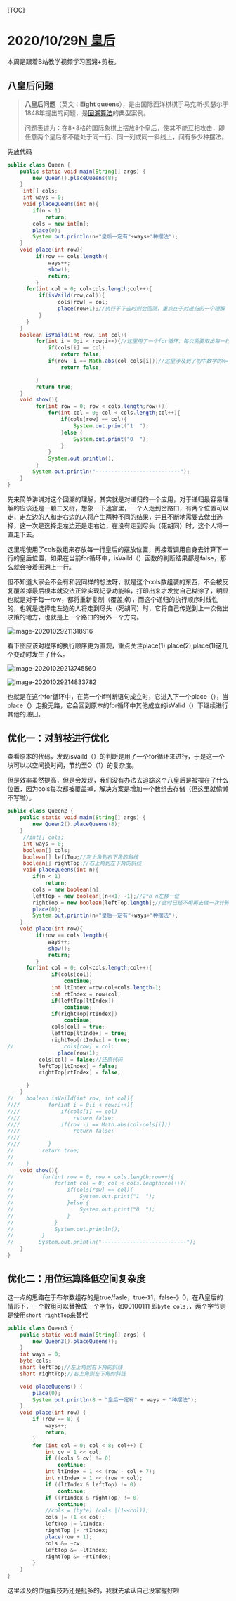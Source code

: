 [TOC]

# 2020/10/29[N 皇后](https://leetcode-cn.com/problems/n-queens/)

本周是跟着B站教学视频学习回溯+剪枝。

## 八皇后问题

> **八皇后问题**（英文：**Eight queens**），是由国际西洋棋棋手马克斯·贝瑟尔于1848年提出的问题，是[回溯算法](https://baike.baidu.com/item/回溯算法/9258495)的典型案例。
>
> 问题表述为：在8×8格的国际象棋上摆放8个皇后，使其不能互相攻击，即任意两个皇后都不能处于同一行、同一列或同一斜线上，问有多少种摆法。

先放代码

```Java
public class Queen {
    public static void main(String[] args) {
        new Queen().placeQueens(8);
    }
     int[] cols;
     int ways = 0;
     void placeQueens(int n){
        if(n < 1)
            return;
        cols = new int[n];
        place(0);
        System.out.println(n+"皇后一定有"+ways+"种摆法");
    }
    void place(int row){
         if(row == cols.length){
             ways++;
             show();
             return;
         }
      for(int col = 0; col<cols.length;col++){
          if(isVaild(row,col)){
                cols[row] = col;
                place(row+1);//执行不下去时则会回溯，重点在于对递归的一个理解
          }
      }
    }
    boolean isVaild(int row, int col){
         for(int i = 0;i < row;i++){//这里用了一个for循环，每次需要取出每一行的cols来对比是否已经放置皇后
             if(cols[i] == col)
                 return false;
             if(row -i == Math.abs(col-cols[i]))//这里涉及到了初中数学的k= 1 || -1来判定斜线
                 return false;

         }
         return true;
    }
    void show(){
         for(int row = 0; row < cols.length;row++){
             for(int col = 0; col < cols.length;col++){
                 if(cols[row] == col){
                     System.out.print("1  ");
                 }else {
                     System.out.print("0  ");
                 }
             }
             System.out.println();
         }
        System.out.println("---------------------------");
    }
}

```

先来简单讲讲对这个回溯的理解，其实就是对递归的一个应用，对于递归最容易理解的应该还是一颗二叉树，想象一下迷宫里，一个人走到岔路口，有两个位置可以走，走左边的人和走右边的人将产生两种不同的结果，并且不断地需要去做出选择，这一次是选择走左边还是走右边，在没有走到尽头（死胡同）时，这个人将一直走下去。

这里呢使用了cols数组来存放每一行皇后的摆放位置，再接着调用自身去计算下一行的皇后位置，如果在当前for循环中，isVaild（）函数的判断结果都是false，那么就会接着回溯上一行。

但不知道大家会不会有和我同样的想法呀，就是这个cols数组装的东西，不会被反复覆盖掉最后根本就没法正常实现记录功能嘛，打印出来才发觉自己糊涂了，明显也就是对于每一row，都将重新复制（覆盖掉），而这个递归的执行顺序时线性的，也就是选择走左边的人将走到尽头（死胡同）时，它将自己传送到上一次做出决策的地方，也就是上一个路口的另外一个方向。

![image-20201029211318916](https://i.loli.net/2020/10/29/G9IoEdVbaZy8ihq.png)

看下图应该对程序的执行顺序更为直观，重点关注place(1),place(2),place(1)这几个变动时发生了什么。

![image-20201029213745560](https://i.loli.net/2020/10/29/ckzx15jE2ZgPSGn.png)

![image-20201029214833782](https://i.loli.net/2020/10/29/yUo76OPihgwAzQs.png)

也就是在这个for循环中，在第一个if判断语句成立时，它进入下一个place（），当place（）走投无路，它会回到原本的for循环中其他成立的isValid（）下继续进行其他的递归。

## 优化一：对剪枝进行优化

查看原本的代码，发现isVaild（）的判断是用了一个for循环来进行，于是这一个块可以以空间换时间，节约至O（1）的复杂度。

但是效率虽然提高，但是会发现，我们没有办法去追踪这个八皇后是被摆在了什么位置，因为cols每次都被覆盖掉，解决方案是增加一个数组去存储（但这里就偷懒不写啦）。

```java
public class Queen2 {
    public static void main(String[] args) {
        new Queen2().placeQueens(8);
    }
     //int[] cols;
     int ways = 0;
     boolean[] cols;
     boolean[] leftTop;//左上角到右下角的斜线
     boolean[] rightTop;//右上角到左下角的斜线
     void placeQueens(int n){
        if(n < 1)
            return;
        cols = new boolean[n];
        leftTop = new boolean[(n<<1) -1];//2*n n左移一位
        rightTop = new boolean[leftTop.length];//此时已经不用再去做一次计算，尽量优化
        place(0);
        System.out.println(n+"皇后一定有"+ways+"种摆法");
    }
    void place(int row){
         if(row == cols.length){
             ways++;
             show();
             return;
         }
      for(int col = 0; col<cols.length;col++){
              if(cols[col])
                  continue;
              int ltIndex =row-col+cols.length-1;
              int rtIndex = row+col;
              if(leftTop[ltIndex])
                  continue;
              if(rightTop[rtIndex])
                  continue;
              cols[col] = true;
              leftTop[ltIndex] = true;
              rightTop[rtIndex] = true;
//                cols[row] = col;
                place(row+1);
          cols[col] = false;//还原代码
          leftTop[ltIndex] = false;
          rightTop[rtIndex] = false;

      }
    }
//    boolean isVaild(int row, int col){
////         for(int i = 0;i < row;i++){
////             if(cols[i] == col)
////                 return false;
////             if(row -i == Math.abs(col-cols[i]))
////                 return false;
////
////         }
//         return true;
//
//    }
    void show(){
//         for(int row = 0; row < cols.length;row++){
//             for(int col = 0; col < cols.length;col++){
//                 if(cols[row] == col){
//                     System.out.print("1  ");
//                 }else {
//                     System.out.print("0  ");
//                 }
//             }
//             System.out.println();
//         }
//        System.out.println("---------------------------");
    }
}

```

## 优化二：用位运算降低空间复杂度

这一点的思路在于布尔数组存的是true/fasle，true-》1，false-》0，在**八**皇后的情形下，一个数组可以替换成一个字节，如00100111 即`byte cols;`，两个字节则是使用`short rightTop`来替代

```java
public class Queen3 {
    public static void main(String[] args) {
        new Queen3().placeQueens();
    }
    int ways = 0;
    byte cols;
    short leftTop;//左上角到右下角的斜线
    short rightTop;//右上角到左下角的斜线

    void placeQueens() {
        place(0);
        System.out.println(8 + "皇后一定有" + ways + "种摆法");
    }
    void place(int row) {
        if (row == 8) {
            ways++;
            return;
        }
        for (int col = 0; col < 8; col++) {
            int cv = 1 << col;
            if ((cols & cv) != 0)
                continue;
            int ltIndex = 1 << (row - col + 7);
            int rtIndex = 1 << (row + col);
            if ((ltIndex & leftTop) != 0)
                continue;
            if ((rtIndex & rightTop) != 0)
                continue;
            //cols = (byte) (cols |(1<<col));
            cols |= (1 << col);
            leftTop |= ltIndex;
            rightTop |= rtIndex;
            place(row + 1);
            cols &= ~cv;
            leftTop &= ~ltIndex;
            rightTop &= ~rtIndex;
        }
    }
}

```

这里涉及的位运算技巧还是挺多的，我就先承认自己没掌握好啦